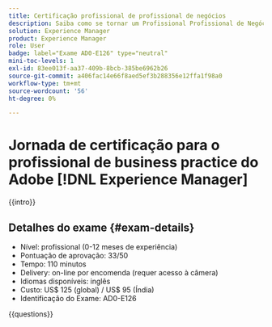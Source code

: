 ```yaml
---
title: Certificação profissional de profissional de negócios
description: Saiba como se tornar um Profissional Profissional de Negócios certificado no Adobe [!DNL Experience Manager].
solution: Experience Manager
product: Experience Manager
role: User
badge: label="Exame AD0-E126" type="neutral"
mini-toc-levels: 1
exl-id: 83ee013f-aa37-409b-8bcb-385be6962b26
source-git-commit: a406fac14e66f8aed5ef3b288356e12ffa1f98a0
workflow-type: tm+mt
source-wordcount: '56'
ht-degree: 0%

---
```


# Jornada de certificação para o profissional de business practice do Adobe [!DNL Experience Manager]

{{intro}}

## Detalhes do exame {#exam-details}

* Nível: profissional (0-12 meses de experiência)
* Pontuação de aprovação: 33/50
* Tempo: 110 minutos
* Delivery: on-line por encomenda (requer acesso à câmera)
* Idiomas disponíveis: inglês
* Custo: US$ 125 (global) / US$ 95 (Índia)
* Identificação do Exame: AD0-E126

{{questions}}
